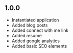 ## 1.0.0

- Instantiated application
- Added blog posts
- Added connect with me link
- Added resume
- Added google analytics
- Added basic SEO elements
